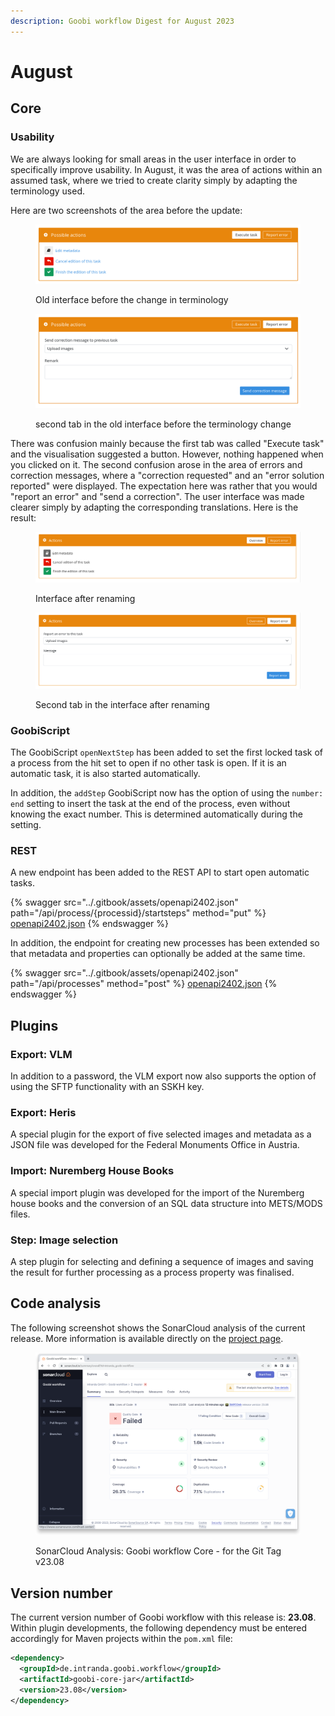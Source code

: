 ```yaml
---
description: Goobi workflow Digest for August 2023
---
```


# August

## Core

### Usability

We are always looking for small areas in the user interface in order to specifically improve usability. In August, it was the area of actions within an assumed task, where we tried to create clarity simply by adapting the terminology used.

Here are two screenshots of the area before the update:

<figure><img src="../.gitbook/assets/23.08_EN_actions-1-old.png" alt=""><figcaption><p>Old interface before the change in terminology</p></figcaption></figure>

<figure><img src="../.gitbook/assets/23.08_EN_actions-2-old.png" alt=""><figcaption><p>second tab in the old interface before the terminology change</p></figcaption></figure>

There was confusion mainly because the first tab was called "Execute task" and the visualisation suggested a button. However, nothing happened when you clicked on it. The second confusion arose in the area of errors and correction messages, where a "correction requested" and an "error solution reported" were displayed. The expectation here was rather that you would "report an error" and "send a correction". The user interface was made clearer simply by adapting the corresponding translations. Here is the result:

<figure><img src="../.gitbook/assets/23.08_EN_actions-3-new.png" alt=""><figcaption><p>Interface after renaming</p></figcaption></figure>

<figure><img src="../.gitbook/assets/23.08_EN_actions-4-new.png" alt=""><figcaption><p>Second tab in the interface after renaming</p></figcaption></figure>

### GoobiScript

The GoobiScript `openNextStep` has been added to set the first locked task of a process from the hit set to open if no other task is open. If it is an automatic task, it is also started automatically.

In addition, the `addStep` GoobiScript now has the option of using the `number: end` setting to insert the task at the end of the process, even without knowing the exact number. This is determined automatically during the setting.

### REST

A new endpoint has been added to the REST API to start open automatic tasks.



{% swagger src="../.gitbook/assets/openapi2402.json" path="/api/process/{processid}/startsteps" method="put" %}
[openapi2402.json](../.gitbook/assets/openapi2402.json)
{% endswagger %}

In addition, the endpoint for creating new processes has been extended so that metadata and properties can optionally be added at the same time.

{% swagger src="../.gitbook/assets/openapi2402.json" path="/api/processes" method="post" %}
[openapi2402.json](../.gitbook/assets/openapi2402.json)
{% endswagger %}

## Plugins

### Export: VLM

In addition to a password, the VLM export now also supports the option of using the SFTP functionality with an SSKH key.

### Export: Heris

A special plugin for the export of five selected images and metadata as a JSON file was developed for the Federal Monuments Office in Austria.

### Import: Nuremberg House Books

A special import plugin was developed for the import of the Nuremberg house books and the conversion of an SQL data structure into METS/MODS files.

### Step: Image selection

A step plugin for selecting and defining a sequence of images and saving the result for further processing as a process property was finalised.

## Code analysis

The following screenshot shows the SonarCloud analysis of the current release. More information is available directly on the [project page](https://sonarcloud.io/organizations/intranda/projects).

<figure><img src="../.gitbook/assets/23.08_sonar-workflow.png" alt=""><figcaption><p>SonarCloud Analysis: Goobi workflow Core - for the Git Tag v23.08</p></figcaption></figure>

## Version number

The current version number of Goobi workflow with this release is: **23.08**. Within plugin developments, the following dependency must be entered accordingly for Maven projects within the `pom.xml` file:

```xml
<dependency>
  <groupId>de.intranda.goobi.workflow</groupId>
  <artifactId>goobi-core-jar</artifactId>
  <version>23.08</version>
</dependency>
```
